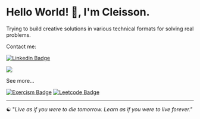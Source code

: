 <h1>Hello World! 👋, I'm Cleisson. </h1>  
  
Trying to build creative solutions in various technical formats for solving real problems.  

Contact me:

<!-- [![Website Badge](https://img.shields.io/badge/-Website-921232?style=flat&link=https://cleisson.vercel.app/)](https://cleisson.vercel.app/) -->
[![Linkedin Badge](https://img.shields.io/badge/-Linkedin-0072b1?style=flat&logo=Linkedin&logoColor=white&link=https://www.linkedin.com/in/cleissonom/)](https://www.linkedin.com/in/cleissonom/)

<img align="center" src="https://github-readme-stats-cleissonom.vercel.app/api/top-langs/?username=cleissonom&hide=HTML,CSS,ejs,SCSS&hide_progress=true&show_icons=true&theme=chartreuse-dark"/>

See more...
   
<!-- [![Hackerrank Badge](https://img.shields.io/badge/-Hackerrank-1ba94c?style=flat&logo=Hackerrank&logoColor=white&link=https://www.twitter.com/cleissonom/)](https://www.hackerrank.com/cleissonconstc) -->
[![Exercism Badge](https://img.shields.io/badge/-Exercism-dd55ff?style=flat&logo=Exercism&logoColor=white&link=https://www.twitter.com/cleissonom/)](https://www.exercism.org/profiles/cleissonom/)
[![Leetcode Badge](https://img.shields.io/badge/-Leetcode-282828?style=flat&logo=Leetcode&logoColor=ffa116&link=https://leetcode.com/cleissonom/)](https://leetcode.com/cleissonom/)

  ---    
  
 ☯︎ "<em>Live as if you were to die tomorrow. Learn as if you were to live forever.<em>"<br>
